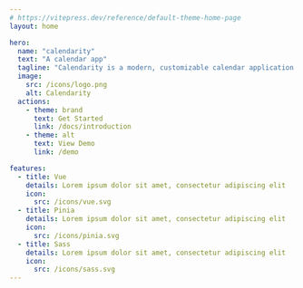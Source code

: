 ```yaml
---
# https://vitepress.dev/reference/default-theme-home-page
layout: home

hero:
  name: "calendarity"
  text: "A calendar app"
  tagline: "Calendarity is a modern, customizable calendar application built with Vue.js, Sass, and Pinia. It offers an intuitive interface and powerful features to help you efficiently manage your events."
  image:
    src: /icons/logo.png
    alt: Calendarity
  actions:
    - theme: brand
      text: Get Started
      link: /docs/introduction
    - theme: alt
      text: View Demo
      link: /demo

features:
  - title: Vue
    details: Lorem ipsum dolor sit amet, consectetur adipiscing elit
    icon:
      src: /icons/vue.svg
  - title: Pinia
    details: Lorem ipsum dolor sit amet, consectetur adipiscing elit
    icon:
      src: /icons/pinia.svg
  - title: Sass
    details: Lorem ipsum dolor sit amet, consectetur adipiscing elit
    icon:
      src: /icons/sass.svg
---
```


